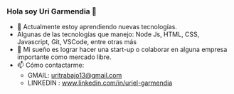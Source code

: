 ### Hola soy Uri Garmendia 👋

- 🌱 Actualmente estoy aprendiendo nuevas tecnologías. 
- Algunas de las tecnologías que manejo: Node Js, HTML, CSS, Javascript, Git, VSCode, entre otras más
- 👯 Mi sueño es lograr hacer una start-up o colaborar en alguna empresa importante como mercado libre.
- 📫 Cómo contactarme:
    - GMAIL: uritrabajo13@gmail.com 
    - LINKEDIN : www.linkedin.com/in/uriel-garmendia

